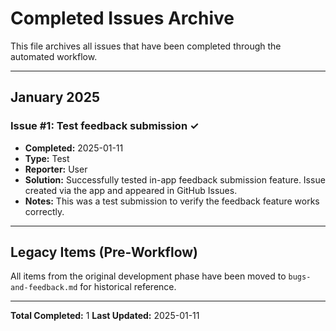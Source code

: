 # Completed Issues Archive

This file archives all issues that have been completed through the automated workflow.

---

## January 2025

### Issue #1: Test feedback submission ✓
- **Completed:** 2025-01-11
- **Type:** Test
- **Reporter:** User
- **Solution:** Successfully tested in-app feedback submission feature. Issue created via the app and appeared in GitHub Issues.
- **Notes:** This was a test submission to verify the feedback feature works correctly.

---

## Legacy Items (Pre-Workflow)

All items from the original development phase have been moved to `bugs-and-feedback.md` for historical reference.

---

**Total Completed:** 1
**Last Updated:** 2025-01-11
